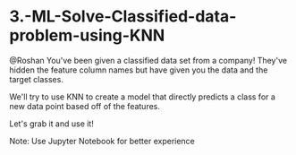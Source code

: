 # 3.-ML-Solve-Classified-data-problem-using-KNN

@Roshan
You've been given a classified data set from a company! They've hidden the feature column names but have given
 you the data and the target classes.

We'll try to use KNN to create a model that directly predicts a class for a new data point based off of the features.

Let's grab it and use it!

Note: Use Jupyter Notebook for better experience
